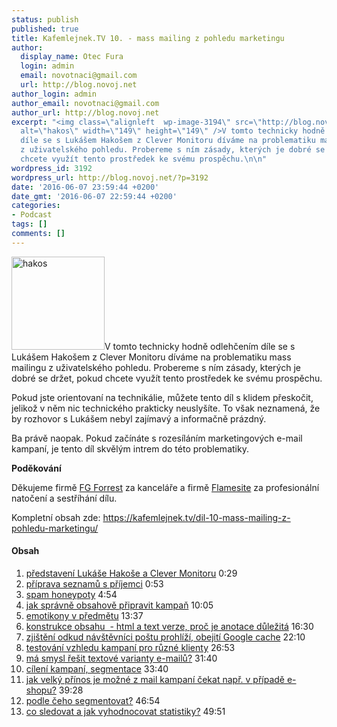 ```yaml
---
status: publish
published: true
title: Kafemlejnek.TV 10. - mass mailing z pohledu marketingu
author:
  display_name: Otec Fura
  login: admin
  email: novotnaci@gmail.com
  url: http://blog.novoj.net
author_login: admin
author_email: novotnaci@gmail.com
author_url: http://blog.novoj.net
excerpt: "<img class=\"alignleft  wp-image-3194\" src=\"http://blog.novoj.net/binary/2016/06/hakos-150x150.png\"
  alt=\"hakos\" width=\"149\" height=\"149\" />V tomto technicky hodně odlehčením
  díle se s Lukášem Hakošem z Clever Monitoru díváme na problematiku mass mailingu
  z uživatelského pohledu. Probereme s ním zásady, kterých je dobré se držet, pokud
  chcete využít tento prostředek ke svému prospěchu.\n\n"
wordpress_id: 3192
wordpress_url: http://blog.novoj.net/?p=3192
date: '2016-06-07 23:59:44 +0200'
date_gmt: '2016-06-07 22:59:44 +0200'
categories:
- Podcast
tags: []
comments: []
---
```

<p><img class="alignleft  wp-image-3194" src="http://blog.novoj.net/binary/2016/06/hakos-150x150.png" alt="hakos" width="149" height="149" />V tomto technicky hodně odlehčením díle se s Lukášem Hakošem z Clever Monitoru díváme na problematiku mass mailingu z uživatelského pohledu. Probereme s ním zásady, kterých je dobré se držet, pokud chcete využít tento prostředek ke svému prospěchu.</p>
<p><a id="more"></a><a id="more-3192"></a></p>
<p>Pokud jste orientovaní na technikálie, můžete tento díl s klidem přeskočit, jelikož v něm nic technického prakticky neuslyšíte. To však neznamená, že by rozhovor s Lukášem nebyl zajímavý a informačně prázdný.</p>
<p>Ba právě naopak. Pokud začínáte s rozesíláním marketingových e-mail kampaní, je tento díl skvělým intrem do této problematiky.</p>
<p><strong>Poděkování</strong></p>
<p>Děkujeme firmě <a href="http://www.fg.cz/">FG Forrest</a> za kanceláře a firmě <a href="http://www.flamesite.cz/">Flamesite</a> za profesionální natočení a sestříhání dílu.</p>
<p>Kompletní obsah zde: <a href="https://kafemlejnek.tv/dil-10-mass-mailing-z-pohledu-marketingu/">https://kafemlejnek.tv/dil-10-mass-mailing-z-pohledu-marketingu/</a></p>
<h4>Obsah</h4>
<ol>
<li><a href="https://www.youtube.com/watch?v=8kzXTd54q9E&amp;t=0m29s" target="_blank">představení Lukáše Hakoše a Clever Monitoru</a> 0:29</li>
<li><a href="https://www.youtube.com/watch?v=8kzXTd54q9E&amp;t=0m53s" target="_blank">příprava seznamů s příjemci</a> 0:53</li>
<li><a href="https://www.youtube.com/watch?v=8kzXTd54q9E&amp;t=4m54s" target="_blank">spam honeypoty</a> 4:54</li>
<li><a href="https://www.youtube.com/watch?v=8kzXTd54q9E&amp;t=10m05s" target="_blank">jak správně obsahově připravit kampaň</a> 10:05</li>
<li><a href="https://www.youtube.com/watch?v=8kzXTd54q9E&amp;t=13m37s" target="_blank">emotikony v předmětu</a> 13:37</li>
<li><a href="https://www.youtube.com/watch?v=8kzXTd54q9E&amp;t=16m30s" target="_blank">konstrukce obsahu  - html a text verze, proč je anotace důležitá</a> 16:30</li>
<li><a href="https://www.youtube.com/watch?v=8kzXTd54q9E&amp;t=22m10s" target="_blank">zjištění odkud návštěvníci poštu prohlíží, obejití Google cache</a> 22:10</li>
<li><a href="https://www.youtube.com/watch?v=8kzXTd54q9E&amp;t=26m53s" target="_blank">testování vzhledu kampaní pro různé klienty</a> 26:53</li>
<li><a href="https://www.youtube.com/watch?v=8kzXTd54q9E&amp;t=31m40s" target="_blank">má smysl řešit textové varianty e-mailů?</a> 31:40</li>
<li><a href="https://www.youtube.com/watch?v=8kzXTd54q9E&amp;t=33m40s" target="_blank">cílení kampaní, segmentace</a> 33:40</li>
<li><a href="https://www.youtube.com/watch?v=8kzXTd54q9E&amp;t=39m28s" target="_blank">jak velký přínos je možné z mail kampaní čekat např. v případě e-shopu?</a> 39:28</li>
<li><a href="https://www.youtube.com/watch?v=8kzXTd54q9E&amp;t=46m54s" target="_blank">podle čeho segmentovat?</a> 46:54</li>
<li><a href="https://www.youtube.com/watch?v=8kzXTd54q9E&amp;t=49m51s" target="_blank">co sledovat a jak vyhodnocovat statistiky?</a> 49:51</li>
</ol>
